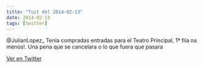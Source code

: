 ```yaml
---
title: "Tuit del 2014-02-13"
date: 2014-02-13
tags: [twitter]
---
```


@JulianLopez_ Tenía compradas entradas para el Teatro Principal, 1ª fila na menos!. Una pena que se cancelara o lo que fuera que pasara



[Ver en Twitter](https://twitter.com/i/web/status/434036469775491072)
